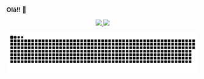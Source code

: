### Olá!! 🌹

<!--
**anaelisalace/anaelisalace** is a ✨ _special_ ✨ repository because its `README.md` (this file) appears on your GitHub profile.

Here are some ideas to get you started:

- 🔭 I’m currently working on ...
- 🌱 I’m currently learning ...
- 👯 I’m looking to collaborate on ...
- 🤔 I’m looking for help with ...
- 💬 Ask me about ...
- 📫 How to reach me: ...
- 😄 Pronouns: ...
- ⚡ Fun fact: ...
-->

<div align="center">
  <a href="https://github.com/anaelisalace">
  <img height="160em" src="https://github-readme-stats.vercel.app/api?username=anaelisalace&show_icons=true&theme=dracula&include_all_commits=true&count_private=true"/>
  <img height="160em" src="https://github-readme-stats.vercel.app/api/top-langs/?username=anaelisalace&layout=compact&langs_count=7&theme=dracula"/>
</div>
  
  
  ![Snake animation](https://github.com/anaelisalace/anaelisalace/blob/output/github-contribution-grid-snake.svg)
